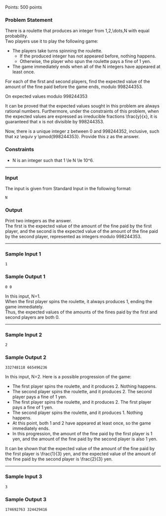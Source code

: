Points: 500 points

### Problem Statement

There is a roulette that produces an integer from 1,2,\dots,N with equal probability.  
Two players use it to play the following game:

* The players take turns spinning the roulette.
  + If the produced integer has not appeared before, nothing happens.
  + Otherwise, the player who spun the roulette pays a fine of 1 yen.
* The game immediately ends when all of the N integers have appeared at least once.

For each of the first and second players, find the expected value of the amount of the fine paid before the game ends, modulo 998244353.

On expected values modulo 998244353

It can be proved that the expected values sought in this problem are always rational numbers.
Furthermore, under the constraints of this problem, when the expected values are expressed as irreducible fractions \frac{y}{x}, it is guaranteed that x is not divisible by 998244353.

Now, there is a unique integer z between 0 and 998244352, inclusive, such that xz \equiv y \pmod{998244353}. Provide this z as the answer.

### Constraints

* N is an integer such that 1 \le N \le 10^6.

---

### Input

The input is given from Standard Input in the following format:

```
N
```

### Output

Print two integers as the answer.  
The first is the expected value of the amount of the fine paid by the first player, and the second is the expected value of the amount of the fine paid by the second player, represented as integers modulo 998244353.

---

### Sample Input 1

```
1
```

### Sample Output 1

```
0 0
```

In this input, N=1.  
When the first player spins the roulette, it always produces 1, ending the game immediately.  
Thus, the expected values of the amounts of the fines paid by the first and second players are both 0.

---

### Sample Input 2

```
2
```

### Sample Output 2

```
332748118 665496236
```

In this input, N=2. Here is a possible progression of the game:

* The first player spins the roulette, and it produces 2. Nothing happens.
* The second player spins the roulette, and it produces 2. The second player pays a fine of 1 yen.
* The first player spins the roulette, and it produces 2. The first player pays a fine of 1 yen.
* The second player spins the roulette, and it produces 1. Nothing happens.
* At this point, both 1 and 2 have appeared at least once, so the game immediately ends.
* In this progression, the amount of the fine paid by the first player is 1 yen, and the amount of the fine paid by the second player is also 1 yen.

It can be shown that the expected value of the amount of the fine paid by the first player is \frac{1}{3} yen, and the expected value of the amount of the fine paid by the second player is \frac{2}{3} yen.

---

### Sample Input 3

```
3
```

### Sample Output 3

```
174692763 324429416
```